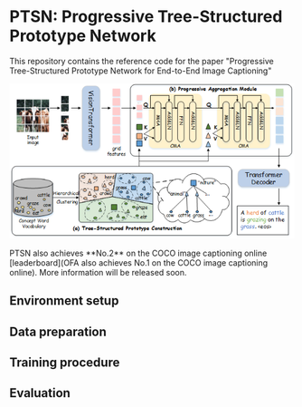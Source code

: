 # PTSN: Progressive Tree-Structured Prototype Network
This repository contains the reference code for the paper "Progressive Tree-Structured Prototype Network for End-to-End Image Captioning"
<p align="center">
  <img src="images/framework.png" alt="Progressive Tree-Structured Prototype Network" width="850"/>
</p>
PTSN also achieves **No.2** on the COCO image captioning online [leaderboard](OFA also achieves No.1 on the COCO image
captioning online). More information will be released soon.

## Environment setup
## Data preparation
## Training procedure
## Evaluation
